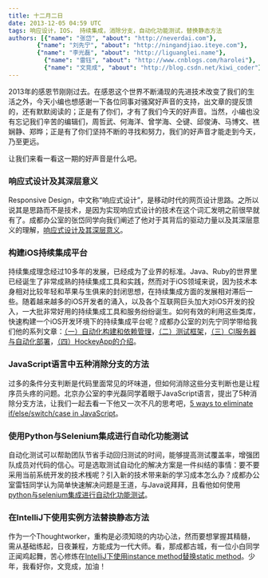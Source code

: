 ```yaml
---
title: 十二月二日
date: 2013-12-05 04:59 UTC
tags: 响应设计，IOS， 持续集成，消除分支，自动化功能测试，替换静态方法
authors: [{"name": "张岱", "about": "http://neverdai.com"},
		{"name": "刘先宁", "about": "http://ningandjiao.iteye.com"},
		{"name": "李光磊", "about": "http://liguanglei.name"},
		  {"name": "雷钰", "about": "http://www.cnblogs.com/harolei"},
		  {"name": "文竞成", "about": "http://blog.csdn.net/kiwi_coder"}]
---
```


2013年的感恩节刚刚过去。在感恩这个世界不断涌现的先进技术改变了我们的生活之外，今天小编也想感谢一下各位同事对骚窝好声音的支持，出文章的提反馈的，还有默默阅读的；正是有了你们，才有了我们今天的好声音。当然，小编也没有忘记我们辛苦的编辑们，周哲武、何海洋、曾学海、仝键、邱俊涛、马博文、禚娴静、郑晔；正是有了你们坚持不断的寻找和努力，我们的好声音才能走到今天，乃至更远。

让我们来看一看这一期的好声音是什么吧。

### 响应式设计及其深层意义

Responsive Design，中文称“响应式设计”，是移动时代的网页设计思路。之所以说其是思路而不是技术，是因为实现响应式设计的技术在这个词汇发明之前很早就有了。成都办公室的张岱同学向我们阐述了他对于其背后的驱动力量以及其深层意义的理解，[响应式设计及其深层意义](http://neverdai.com/post/68165266826/on-responsive-design)。

### 构建iOS持续集成平台

持续集成理念经过10多年的发展，已经成为了业界的标准。Java、Ruby的世界里已经诞生了非常成熟的持续集成工具和实践，然而对于iOS领域来说，因为技术本身相对比较年轻和苹果与生俱来的封闭思想，在持续集成方面的发展相对滞后一些。随着越来越多的iOS开发者的涌入，以及各个互联网巨头加大对iOS开发的投入，一大批非常好用的持续集成工具和服务纷纷诞生。如何有效的利用这些类库，快速构建一个iOS开发环境下的持续集成平台呢？成都办公室的刘先宁同学带给我们他的系列文章：[（一）自动化构建和依赖管理](http://www.infoq.com/cn/articles/build-ios-continuous-integration-platform-part1)，[（二）测试框架](http://www.infoq.com/cn/articles/build-ios-continuous-integration-platform-part2)，[（三）CI服务器与自动化部署](http://www.infoq.com/cn/articles/build-ios-continuous-integration-platform-part3)，[（四）HockeyApp的介绍](http://ningandjiao.iteye.com/blog/1947271)。

### JavaScript语言中五种消除分支的方法

过多的条件分支判断是代码里面常见的坏味道，但如何消除这些分支判断也是让程序员头疼的问题。北京办公室的李光磊同学着眼于JavaScript语言，提出了5种消除分支方法，让我们一起去看一下他又一次不凡的思考吧，[5 ways to eliminate if/else/switch/case in JavaScript](http://liguanglei.name/blogs/2013/09/26/eliminate_branches_in_javascript/)。

### 使用Python与Selenium集成进行自动化功能测试

自动化测试可以帮助团队节省手动回归测试的时间，能够提高测试覆盖率，增强团队成员对代码的信心。可是选取测试自动化的解决方案是一件纠结的事情：要不要采用当前系统开发的技术桟呢？引入新的技术带来新的学习成本怎么办？成都办公室雷钰同学认为简单快速解决问题是王道，与Java说拜拜，且看他如何使用[python与selenium集成进行自动化功能测试](http://www.cnblogs.com/harolei/p/3428835.html)。

### 在IntelliJ下使用实例方法替换静态方法

作为一个Thoughtworker，重构是必须知晓的内功心法，然而要想掌握其精髓，需从基础练起，日夜兼程，方能成为一代大师。看，那成都古城，有一位小白同学正闻鸡起舞，苦心修炼在[IntelliJ下使用instance method替换static method](http://blog.csdn.net/kiwi_coder/article/details/16115275)。少年，我看好你，文竞成，加油！